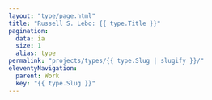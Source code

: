 ```yaml
---
layout: "type/page.html"
title: "Russell S. Lebo: {{ type.Title }}"
pagination:
  data: ia
  size: 1
  alias: type
permalink: "projects/types/{{ type.Slug | slugify }}/"
eleventyNavigation:
  parent: Work
  key: "{{ type.Slug }}"
---
```


<!-- @format -->

